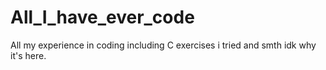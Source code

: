 # All_I_have_ever_code
All my experience in coding including C exercises i tried and smth idk why it's here.
